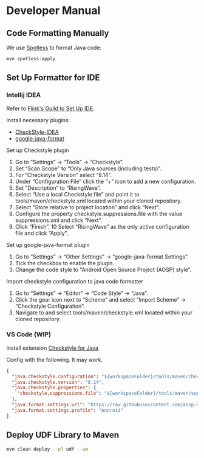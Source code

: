 # Developer Manual

## Code Formatting Manually

We use [Spotless](https://github.com/diffplug/spotless/tree/main/plugin-maven) to format Java code:

```bash
mvn spotless:apply
```

## Set Up Formatter for IDE

### Intellij IDEA

Refer to [Flink's Guild to Set Up IDE](https://nightlies.apache.org/flink/flink-docs-master/docs/flinkdev/ide_setup/).

Install necessary plugins:
- [CheckStyle-IDEA](https://plugins.jetbrains.com/plugin/1065-checkstyle-idea)
- [google-java-format](https://plugins.jetbrains.com/plugin/8527-google-java-format)

Set up Checkstyle plugin
1. Go to “Settings” → “Tools” → “Checkstyle”.
2. Set “Scan Scope” to “Only Java sources (including tests)”.
3. For “Checkstyle Version” select “8.14”.
4. Under “Configuration File” click the “+” icon to add a new configuration.
5. Set “Description” to “RisingWave”.
6. Select “Use a local Checkstyle file” and point it to tools/maven/checkstyle.xml located within your cloned repository.
7. Select “Store relative to project location” and click “Next”.
8. Configure the property checkstyle.suppressions.file with the value suppressions.xml and click “Next”.
9. Click “Finish”.
10 Select “RisingWave” as the only active configuration file and click “Apply”.

Set up google-java-format plugin
1. Go to “Settings” → “Other Settings” → “google-java-format Settings”.
2. Tick the checkbox to enable the plugin.
3. Change the code style to “Android Open Source Project (AOSP) style”.

Import checkstyle configuration to java code formatter
1. Go to “Settings” → “Editor” → “Code Style” → “Java”.
2. Click the gear icon next to “Scheme” and select “Import Scheme” → “Checkstyle Configuration”.
3. Navigate to and select tools/maven/checkstyle.xml located within your cloned repository.

### VS Code (WIP)

Install extension [Checkstyle for Java](https://marketplace.visualstudio.com/items?itemName=shengchen.vscode-checkstyle)

Config with the following. It may work.
```json
{
  "java.checkstyle.configuration": "${workspaceFolder}/tools/maven/checkstyle.xml",
  "java.checkstyle.version": "8.14",
  "java.checkstyle.properties": {
    "checkstyle.suppressions.file": "${workspaceFolder}/tools/maven/suppressions.xml"
  },
  "java.format.settings.url": "https://raw.githubusercontent.com/aosp-mirror/platform_development/master/ide/eclipse/android-formatting.xml",
  "java.format.settings.profile": "Android"
}
```

## Deploy UDF Library to Maven

```sh
mvn clean deploy --pl udf --am
```